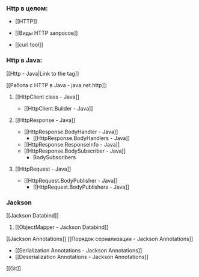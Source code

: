 
### Http в целом:

- [[HTTP]]
- [[Виды HTTP запросов]]

- [[curl tool]]

### Http в Java:
[[Http - Java|Link to the tag]]

[[Работа с HTTP в Java - java.net.http]]:

1. [[HttpClient class - Java]]
	-  [[HttpClient.Builder - Java]]
	
2. [[HttpResponse - Java]]
	- [[HttpResponse.BodyHandler - Java]]
		- [[HttpResponse.BodyHandlers - Java]]
	- [[HttpResponse.ResponseInfo - Java]]
	- [[HttpResponse.BodySubscriber - Java]]
		- BodySubscribers 
		
3. [[HttpRequest - Java]]
	- [[HttpRequest.BodyPublisher - Java]]
		- [[HttpRequest.BodyPublishers - Java]]


### Jackson

[[Jackson Databind]]

1. [[ObjectMapper - Jackson Databind]]

[[Jackson Annotations]]
[[Порядок сериализации - Jackson Annotations]]
- [[Serialization Annotations - Jackson Annotations]]
- [[Deserialization Annotations - Jackson Annotations]]




[[Git]]